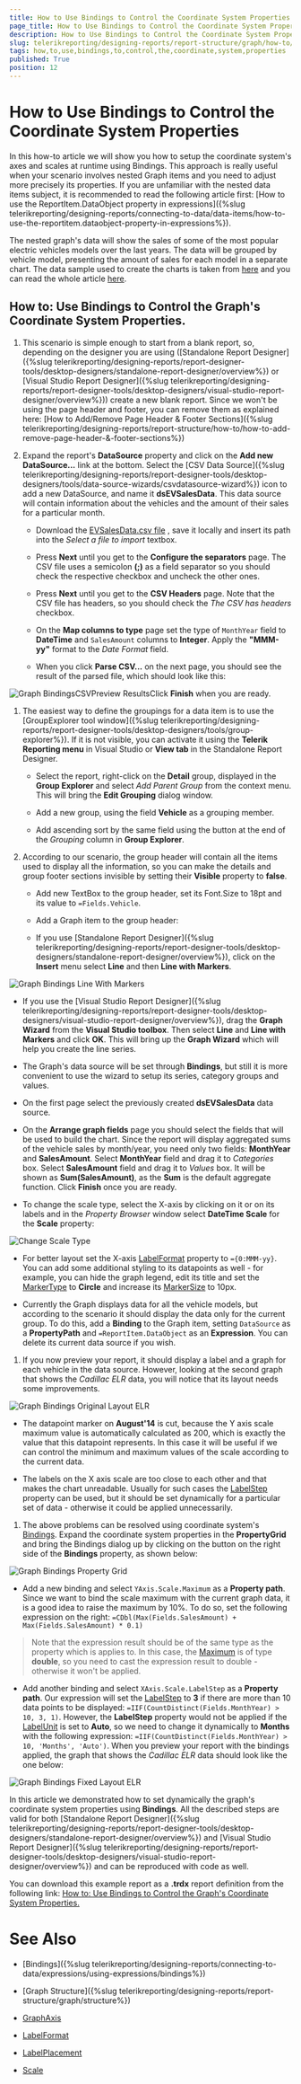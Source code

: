 ```yaml
---
title: How to Use Bindings to Control the Coordinate System Properties
page_title: How to Use Bindings to Control the Coordinate System Properties | for Telerik Reporting Documentation
description: How to Use Bindings to Control the Coordinate System Properties
slug: telerikreporting/designing-reports/report-structure/graph/how-to/how-to-use-bindings-to-control-the-coordinate-system-properties
tags: how,to,use,bindings,to,control,the,coordinate,system,properties
published: True
position: 12
---
```


# How to Use Bindings to Control the Coordinate System Properties



In this how-to article we will show you how to setup the coordinate system's axes and scales at runtime using Bindings.         This approach is really useful when your scenario involves nested Graph items and you need to adjust more precisely its properties.         If you are unfamiliar with the nested data items subject, it is recommended to read the following article first:         [How to use the ReportItem.DataObject property in expressions]({%slug telerikreporting/designing-reports/connecting-to-data/data-items/how-to-use-the-reportitem.dataobject-property-in-expressions%}).       

The nested graph's data will show the sales of some of the most popular electric vehicles models over the last years.         The data will be grouped by vehicle model, presenting the amount of sales for each model in a separate chart.         The data sample used to create the charts is taken from          [here](http://jpwhitenissanleaf.com/)          and you can read the whole article          [here](http://jpwhitenissanleaf.com/2013/04/06/march-2013-sets-several-records-for-ev-sales/).       

## How to: Use Bindings to Control the Graph's Coordinate System Properties.

1. This scenario is simple enough to start from a blank report, so, depending on the designer you are using               ([Standalone Report Designer]({%slug telerikreporting/designing-reports/report-designer-tools/desktop-designers/standalone-report-designer/overview%})               or [Visual Studio Report Designer]({%slug telerikreporting/designing-reports/report-designer-tools/desktop-designers/visual-studio-report-designer/overview%}))               create a new blank report.                 Since we won't be using the page header and footer, you can remove them as explained here:               [How to Add/Remove Page Header & Footer Sections]({%slug telerikreporting/designing-reports/report-structure/how-to/how-to-add-remove-page-header-&-footer-sections%})

1. Expand the report's __DataSource__ property and click on the __Add new DataSource...__ link at the bottom.               Select the [CSV Data Source]({%slug telerikreporting/designing-reports/report-designer-tools/desktop-designers/tools/data-source-wizards/csvdatasource-wizard%}) icon to add a new DataSource,               and name it __dsEVSalesData__. This data source will contain information about the vehicles and the amount of their               sales for a particular month.             
   + Download the                    [EVSalesData.csv file](http://blogs.telerik.com/docs/default-source/reporting/evsalesinus.csv?sfvrsn=2)                 , save it locally and insert its path into the *Select a file to import* textbox.                 

   + Press __Next__ until you get to the __Configure the separators__ page.                   The CSV file uses a semicolon __(;)__ as a field separator so you should check the respective checkbox                   and uncheck the other ones.                 

   + Press __Next__ until you get to the __CSV Headers__ page.                   Note that the CSV file has headers, so you should check the *The CSV has headers* checkbox.                 

   + On the __Map columns to type__ page set the type of `MonthYear` field                   to __DateTime__ and `SalesAmount` columns to __Integer__.                   Apply the __"MMM-yy"__ format to the *Date Format* field.                 

   + When you click __Parse CSV...__ on the next page, you should see the result of the parsed file, which should look                   like this:                   

  ![Graph BindingsCSVPreview Results](images/Graph/HowToUseBindingsToControlCoordSystemProperties/GraphBindingsCSVPreviewResults.png)Click __Finish__ when you are ready.                 

1. The easiest way to define the groupings for a data item is to use the [GroupExplorer tool window]({%slug telerikreporting/designing-reports/report-designer-tools/desktop-designers/tools/group-explorer%}).               If it is not visible, you can activate it using the __Telerik Reporting menu__ in Visual Studio or __View tab__ in the Standalone Report Designer.             
   + Select the report, right-click on the __Detail__ group, displayed in the __Group Explorer__                 and select *Add Parent Group* from the context menu. This will bring the __Edit Grouping__                 dialog window.                 

   + Add a new group, using the field __Vehicle__ as a grouping member.                 

   + Add ascending sort by the same field using the button at the end of the *Grouping* column in __Group Explorer__.                 

1. According to our scenario, the group header will contain all the items used to display all the information,               so you can make the details and group footer sections invisible by setting their __Visible__ property to __false__.             
   + Add new TextBox to the group header, set its Font.Size to 18pt and its value to `=Fields.Vehicle`.                 

   + Add a Graph item to the group header:                 

   + If you use [Standalone Report Designer]({%slug telerikreporting/designing-reports/report-designer-tools/desktop-designers/standalone-report-designer/overview%}),                       click on the __Insert__ menu select __Line__ and then __Line with Markers__.                       

  ![Graph Bindings Line With Markers](images/Graph/HowToUseBindingsToControlCoordSystemProperties/GraphBindingsLineWithMarkers.png)

   + If you use the [Visual Studio Report Designer]({%slug telerikreporting/designing-reports/report-designer-tools/desktop-designers/visual-studio-report-designer/overview%}),                       drag the __Graph Wizard__ from the __Visual Studio toolbox__. Then select __Line__ and __Line with Markers__ and click                       __OK__.                     This will bring up the __Graph Wizard__ which will help you create the line series.                 

   + The Graph's data source will be set through __Bindings__, but still it is more convenient to use                   the wizard to setup its series, category groups and values.                 

   + On the first page select the previously created __dsEVSalesData__ data source.                     

   + On the __Arrange graph fields__ page you should select the fields that will be used to build the chart.                       Since the report will display aggregated sums of the vehicle sales by month/year, you need only two fields:                       __MonthYear__ and __SalesAmount__.                       Select __MonthYear__ field and drag it to *Categories* box.                       Select __SalesAmount__ field and drag it to *Values* box.                       It will be shown as __Sum(SalesAmount)__, as the __Sum__ is the default aggregate function.                       Click __Finish__ once you are ready.                     

   + To change the scale type, select the X-axis by clicking on it or on its labels and in the                      *Property Browser* window select __DateTime Scale__ for the __Scale__ property:                       

  ![Change Scale Type](images/Graph/HowToBarLineSeries/ChangeScaleType.png)

   + For better layout set the X-axis                        [LabelFormat](/reporting/api/Telerik.Reporting.GraphAxis#Telerik_Reporting_GraphAxis_LabelFormat)                        property to `={0:MMM-yy}`. You can add some additional styling to its datapoints as well -                       for example, you can hide the graph legend, edit its title and                       set the  [MarkerType](/reporting/api/Telerik.Reporting.LineSeries#Telerik_Reporting_LineSeries_MarkerType)                        to __Circle__ and increase its  [MarkerSize](/reporting/api/Telerik.Reporting.LineSeries#Telerik_Reporting_LineSeries_MarkerSize)                        to 10px.                     

   + Currently the Graph displays data for all the vehicle models, but according to the scenario it should display the data                   only for the current group. To do this, add a __Binding__ to the Graph item, setting                   `DataSource` as a __PropertyPath__                 and `=ReportItem.DataObject` as an __Expression__.                   You can delete its current data source if you wish.                 

1. If you now preview your report, it should display a label and a graph for each vehicle in the data source.               However, looking at the second graph that shows the *Cadillac ELR* data,               you will notice that its layout needs some improvements.               

  ![Graph Bindings Original Layout ELR](images/Graph/HowToUseBindingsToControlCoordSystemProperties/GraphBindingsOriginalLayout_ELR.png)
   + The datapoint marker on __August'14__ is cut, because the Y axis scale maximum value is automatically                   calculated as 200, which is exactly the value that this datapoint represents. In this case it will be useful if we can                   control the minimum and maximum values of the scale according to the current data.                 

   + The labels on the X axis scale are too close to each other and that makes the chart unreadable. Usually for such cases                   the  [LabelStep](/reporting/api/Telerik.Reporting.DateTimeScale#Telerik_Reporting_DateTimeScale_LabelStep)                    property can be used, but it should be set dynamically for a particular set of data - otherwise it could be                   applied unnecessarily.                 

1. The above problems can be resolved using coordinate system's                [Bindings](/reporting/api/Telerik.Reporting.GraphCoordinateSystem#Telerik_Reporting_GraphCoordinateSystem_Bindings).               Expand the coordinate system properties in the __PropertyGrid__ and bring the Bindings dialog up               by clicking on the button on the right side of the __Bindings__ property, as shown below:               

  ![Graph Bindings Property Grid](images/Graph/HowToUseBindingsToControlCoordSystemProperties/GraphBindingsPropertyGrid.png)
   + Add a new binding and select `YAxis.Scale.Maximum` as a __Property path__.                   Since we want to bind the scale maximum with the current graph data, it is a good idea to raise the maximum by 10%.                   To do so, set the following expression on the right: `=CDbl(Max(Fields.SalesAmount) + Max(Fields.SalesAmount) * 0.1)`

   >Note that the expression result should be of the same type as the property which is applies to.                     In this case, the  [Maximum](/reporting/api/Telerik.Reporting.NumericalScaleBase#Telerik_Reporting_NumericalScaleBase_Maximum)                      is of type  __double__, so you need to cast the expression result  to double - otherwise it won't be applied.                   

   + Add another binding and select `XAxis.Scale.LabelStep` as a __Property path__.                   Our expression will set the  [LabelStep](/reporting/api/Telerik.Reporting.DateTimeScale#Telerik_Reporting_DateTimeScale_LabelStep)  to                    __3__ if there are more than 10 data points to be displayed:                   `=IIF(CountDistinct(Fields.MonthYear) > 10, 3, 1)`.                 However, the __LabelStep__ property would not be applied if the                     [LabelUnit](/reporting/api/Telerik.Reporting.DateTimeScale#Telerik_Reporting_DateTimeScale_LabelUnit)  is set to __Auto__,                    so we need to change it dynamically to __Months__ with the following expression:                   `=IIF(CountDistinct(Fields.MonthYear) > 10, 'Months', 'Auto')`.                 When you preview your report with the bindings applied, the graph that shows the *Cadillac ELR* data                    should look like the one below:                   

  ![Graph Bindings Fixed Layout ELR](images/Graph/HowToUseBindingsToControlCoordSystemProperties/GraphBindingsFixedLayout_ELR.png)

In this article we demonstrated how to set dynamically the graph's coordinate system properties using __Bindings__.             All the described steps are valid for both             [Standalone Report Designer]({%slug telerikreporting/designing-reports/report-designer-tools/desktop-designers/standalone-report-designer/overview%})             and [Visual Studio Report Designer]({%slug telerikreporting/designing-reports/report-designer-tools/desktop-designers/visual-studio-report-designer/overview%}) and             can be reproduced with code as well.           

You can download this example report as a __.trdx__ report definition from the following link:                [How to: Use Bindings to Control the Graph's Coordinate System Properties.](http://blogs.telerik.com/docs/default-source/reporting/graphbindingsexample.trdx?sfvrsn=2) 

# See Also

 

* [Bindings]({%slug telerikreporting/designing-reports/connecting-to-data/expressions/using-expressions/bindings%})

 

* [Graph Structure]({%slug telerikreporting/designing-reports/report-structure/graph/structure%}) 

* [GraphAxis](/reporting/api/Telerik.Reporting.GraphAxis)  

* [LabelFormat](/reporting/api/Telerik.Reporting.GraphAxis#Telerik_Reporting_GraphAxis_LabelFormat)  

* [LabelPlacement](/reporting/api/Telerik.Reporting.GraphAxis#Telerik_Reporting_GraphAxis_LabelPlacement)  

* [Scale](/reporting/api/Telerik.Reporting.GraphAxis#Telerik_Reporting_GraphAxis_Scale)


